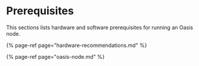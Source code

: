 # Prerequisites

This sections lists hardware and software prerequisites for running an Oasis node.

{% page-ref page="hardware-recommendations.md" %}

{% page-ref page="oasis-node.md" %}



